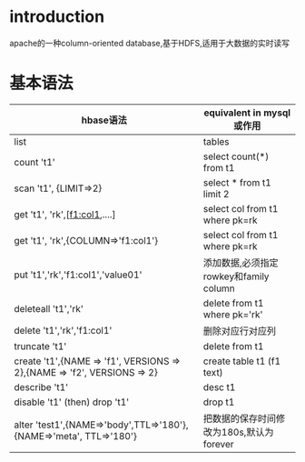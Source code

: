 # introduction  
apache的一种column-oriented database,基于HDFS,适用于大数据的实时读写

# 基本语法  


|  hbase语法   | equivalent in mysql 或作用 |
|  ----  | ----  |
| list  | tables |
| count 't1'  | select count(*) from t1 |
| scan 't1', {LIMIT=>2} | select * from t1 limit 2 |
| get 't1', 'rk',[<f1:col1>,....] | select col from t1 where pk=rk | 
| get 't1', 'rk',{COLUMN=>'f1:col1'} | select col from t1 where pk=rk | 
| put 't1','rk','f1:col1','value01' | 添加数据,必须指定rowkey和family column |
 | deleteall 't1','rk' | delete from t1 where pk='rk' | 
|  delete 't1','rk','f1:col1' | 删除对应行对应列 |
| truncate 't1' | delete from t1 |
| create 't1',{NAME => 'f1', VERSIONS => 2},{NAME => 'f2', VERSIONS => 2} | create table t1 (f1 text)| 
| describe 't1' | desc t1 | 
| disable 't1' (then) drop 't1' | drop t1 |
| alter 'test1',{NAME=>'body',TTL=>'180'},{NAME=>'meta', TTL=>'180'} | 把数据的保存时间修改为180s,默认为forever |